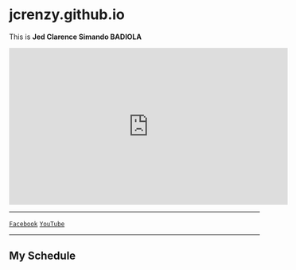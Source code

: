# jcrenzy.github.io
This is <b>Jed Clarence Simando BADIOLA</b> 

<iframe width="560" height="315" src="https://www.youtube.com/embed/d5bbqKYu51w" title="YouTube video player" frameborder="0" allow="accelerometer; autoplay; clipboard-write; encrypted-media; gyroscope; picture-in-picture; web-share" allowfullscreen></iframe>

---

[`Facebook`](https://m.facebook.com/people/Jed-Clarence/100074252302098/)
[`YouTube`](https://www.youtube.com/@jedclarencebadiola3011/featured)

---
My Schedule
---
